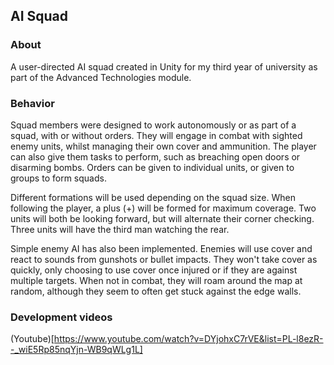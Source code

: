 ## AI Squad

### About
A user-directed AI squad created in Unity for my third year of university as part of the Advanced Technologies module.

### Behavior
Squad members were designed to work autonomously or as part of a squad, with or without orders.
They will engage in combat with sighted enemy units, whilst managing their own cover and ammunition.
The player can also give them tasks to perform, such as breaching open doors or disarming bombs.
Orders can be given to individual units, or given to groups to form squads.

Different formations will be used depending on the squad size. When following the player, a plus (+) will be formed for maximum coverage.
Two units will both be looking forward, but will alternate their corner checking. Three units will have the third man watching the rear.

Simple enemy AI has also been implemented. Enemies will use cover and react to sounds from gunshots or bullet impacts.
They won't take cover as quickly, only choosing to use cover once injured or if they are against multiple targets.
When not in combat, they will roam around the map at random, although they seem to often get stuck against the edge walls.

### Development videos
(Youtube)[https://www.youtube.com/watch?v=DYjohxC7rVE&list=PL-l8ezR--_wiE5Rp85nqYjn-WB9qWLg1L]